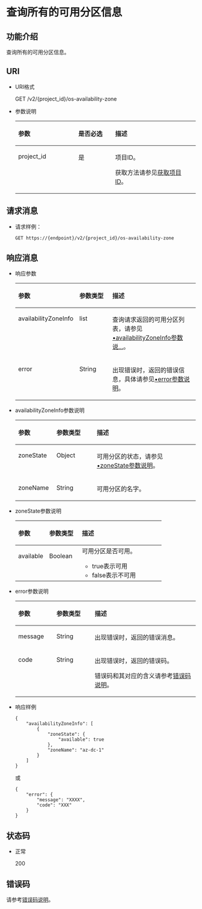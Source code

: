 # 查询所有的可用分区信息<a name="zh-cn_topic_0020235137"></a>

## 功能介绍<a name="section54465313"></a>

查询所有的可用分区信息。

## URI<a name="section20425774"></a>

-   URI格式

    GET /v2/\{project\_id\}/os-availability-zone

-   参数说明

    <a name="table34934986"></a>
    <table><thead align="left"><tr id="row15816986"><th class="cellrowborder" valign="top" width="33.33333333333333%" id="mcps1.1.4.1.1"><p id="p6107499"><a name="p6107499"></a><a name="p6107499"></a>参数</p>
    </th>
    <th class="cellrowborder" valign="top" width="20.362036203620363%" id="mcps1.1.4.1.2"><p id="p24945412"><a name="p24945412"></a><a name="p24945412"></a>是否必选</p>
    </th>
    <th class="cellrowborder" valign="top" width="46.30463046304631%" id="mcps1.1.4.1.3"><p id="p2298151112569"><a name="p2298151112569"></a><a name="p2298151112569"></a>描述</p>
    </th>
    </tr>
    </thead>
    <tbody><tr id="row55443761"><td class="cellrowborder" valign="top" width="33.33333333333333%" headers="mcps1.1.4.1.1 "><p id="p61759636"><a name="p61759636"></a><a name="p61759636"></a>project_id</p>
    </td>
    <td class="cellrowborder" valign="top" width="20.362036203620363%" headers="mcps1.1.4.1.2 "><p id="p36474591"><a name="p36474591"></a><a name="p36474591"></a>是</p>
    </td>
    <td class="cellrowborder" valign="top" width="46.30463046304631%" headers="mcps1.1.4.1.3 "><p id="p1651899"><a name="p1651899"></a><a name="p1651899"></a>项目ID。</p>
    <p id="p55811451337"><a name="p55811451337"></a><a name="p55811451337"></a>获取方法请参见<a href="获取项目ID.md">获取项目ID</a>。</p>
    </td>
    </tr>
    </tbody>
    </table>


## 请求消息<a name="section49614245"></a>

-   请求样例：

    ```
    GET https://{endpoint}/v2/{project_id}/os-availability-zone
    ```


## 响应消息<a name="section43875021"></a>

-   响应参数

    <a name="table201437992512"></a>
    <table><thead align="left"><tr id="row1414420917255"><th class="cellrowborder" valign="top" width="21.18%" id="mcps1.1.4.1.1"><p id="p11144139152511"><a name="p11144139152511"></a><a name="p11144139152511"></a>参数</p>
    </th>
    <th class="cellrowborder" valign="top" width="22.35%" id="mcps1.1.4.1.2"><p id="p1014419152512"><a name="p1014419152512"></a><a name="p1014419152512"></a>参数类型</p>
    </th>
    <th class="cellrowborder" valign="top" width="56.47%" id="mcps1.1.4.1.3"><p id="p16144994250"><a name="p16144994250"></a><a name="p16144994250"></a>描述</p>
    </th>
    </tr>
    </thead>
    <tbody><tr id="row181446912510"><td class="cellrowborder" valign="top" width="21.18%" headers="mcps1.1.4.1.1 "><p id="p13144119162511"><a name="p13144119162511"></a><a name="p13144119162511"></a>availabilityZoneInfo</p>
    </td>
    <td class="cellrowborder" valign="top" width="22.35%" headers="mcps1.1.4.1.2 "><p id="p214416911255"><a name="p214416911255"></a><a name="p214416911255"></a>list</p>
    </td>
    <td class="cellrowborder" valign="top" width="56.47%" headers="mcps1.1.4.1.3 "><p id="p01441910254"><a name="p01441910254"></a><a name="p01441910254"></a>查询请求返回的可用分区列表，请参见<a href="#li19751007201910">•availabilityZoneInfo参数说...</a>。</p>
    </td>
    </tr>
    <tr id="row6109186192812"><td class="cellrowborder" valign="top" width="21.18%" headers="mcps1.1.4.1.1 "><p id="p129522216412"><a name="p129522216412"></a><a name="p129522216412"></a>error</p>
    </td>
    <td class="cellrowborder" valign="top" width="22.35%" headers="mcps1.1.4.1.2 "><p id="p1595262111415"><a name="p1595262111415"></a><a name="p1595262111415"></a>String</p>
    </td>
    <td class="cellrowborder" valign="top" width="56.47%" headers="mcps1.1.4.1.3 "><p id="p109527215417"><a name="p109527215417"></a><a name="p109527215417"></a>出现错误时，返回的错误信息，具体请参见<a href="#li0419202382514">•error参数说明</a>。</p>
    </td>
    </tr>
    </tbody>
    </table>

-   <a name="li19751007201910"></a>availabilityZoneInfo参数说明

    <a name="table43541335201910"></a>
    <table><thead align="left"><tr id="row45002232201910"><th class="cellrowborder" valign="top" width="21.18%" id="mcps1.1.4.1.1"><p id="p21302142201910"><a name="p21302142201910"></a><a name="p21302142201910"></a>参数</p>
    </th>
    <th class="cellrowborder" valign="top" width="22.35%" id="mcps1.1.4.1.2"><p id="p523569515640"><a name="p523569515640"></a><a name="p523569515640"></a>参数类型</p>
    </th>
    <th class="cellrowborder" valign="top" width="56.47%" id="mcps1.1.4.1.3"><p id="p42702004201910"><a name="p42702004201910"></a><a name="p42702004201910"></a>描述</p>
    </th>
    </tr>
    </thead>
    <tbody><tr id="row36310324201910"><td class="cellrowborder" valign="top" width="21.18%" headers="mcps1.1.4.1.1 "><p id="p55455149201910"><a name="p55455149201910"></a><a name="p55455149201910"></a>zoneState</p>
    </td>
    <td class="cellrowborder" valign="top" width="22.35%" headers="mcps1.1.4.1.2 "><p id="p2143812515640"><a name="p2143812515640"></a><a name="p2143812515640"></a>Object</p>
    </td>
    <td class="cellrowborder" valign="top" width="56.47%" headers="mcps1.1.4.1.3 "><p id="p44081575201910"><a name="p44081575201910"></a><a name="p44081575201910"></a>可用分区的状态，请参见<a href="#li11149334112511">•zoneState参数说明</a>。</p>
    </td>
    </tr>
    <tr id="row61189858201910"><td class="cellrowborder" valign="top" width="21.18%" headers="mcps1.1.4.1.1 "><p id="p57431491201910"><a name="p57431491201910"></a><a name="p57431491201910"></a>zoneName</p>
    </td>
    <td class="cellrowborder" valign="top" width="22.35%" headers="mcps1.1.4.1.2 "><p id="p5876653115640"><a name="p5876653115640"></a><a name="p5876653115640"></a>String</p>
    </td>
    <td class="cellrowborder" valign="top" width="56.47%" headers="mcps1.1.4.1.3 "><p id="p58856323201910"><a name="p58856323201910"></a><a name="p58856323201910"></a>可用分区的名字。</p>
    </td>
    </tr>
    </tbody>
    </table>

-   <a name="li11149334112511"></a>zoneState参数说明

    <a name="table915023482516"></a>
    <table><thead align="left"><tr id="row4150434152517"><th class="cellrowborder" valign="top" width="21.18%" id="mcps1.1.4.1.1"><p id="p1215093419253"><a name="p1215093419253"></a><a name="p1215093419253"></a>参数</p>
    </th>
    <th class="cellrowborder" valign="top" width="22.35%" id="mcps1.1.4.1.2"><p id="p3150193412259"><a name="p3150193412259"></a><a name="p3150193412259"></a>参数类型</p>
    </th>
    <th class="cellrowborder" valign="top" width="56.47%" id="mcps1.1.4.1.3"><p id="p1215014346259"><a name="p1215014346259"></a><a name="p1215014346259"></a>描述</p>
    </th>
    </tr>
    </thead>
    <tbody><tr id="row2150534192516"><td class="cellrowborder" valign="top" width="21.18%" headers="mcps1.1.4.1.1 "><p id="p115073413258"><a name="p115073413258"></a><a name="p115073413258"></a>available</p>
    </td>
    <td class="cellrowborder" valign="top" width="22.35%" headers="mcps1.1.4.1.2 "><p id="p915013462516"><a name="p915013462516"></a><a name="p915013462516"></a>Boolean</p>
    </td>
    <td class="cellrowborder" valign="top" width="56.47%" headers="mcps1.1.4.1.3 "><div class="p" id="p171501234112510"><a name="p171501234112510"></a><a name="p171501234112510"></a>可用分区是否可用。<a name="ul315013410258"></a><a name="ul315013410258"></a><ul id="ul315013410258"><li>true表示可用</li><li>false表示不可用</li></ul>
    </div>
    </td>
    </tr>
    </tbody>
    </table>

-   <a name="li0419202382514"></a>error参数说明

    <a name="zh-cn_topic_0020235144_table15441099103019"></a>
    <table><thead align="left"><tr id="zh-cn_topic_0020235144_row54094047103019"><th class="cellrowborder" valign="top" width="21.17788221177882%" id="mcps1.1.4.1.1"><p id="zh-cn_topic_0020235144_p19541716103019"><a name="zh-cn_topic_0020235144_p19541716103019"></a><a name="zh-cn_topic_0020235144_p19541716103019"></a>参数</p>
    </th>
    <th class="cellrowborder" valign="top" width="21.17788221177882%" id="mcps1.1.4.1.2"><p id="zh-cn_topic_0020235144_p39375186103019"><a name="zh-cn_topic_0020235144_p39375186103019"></a><a name="zh-cn_topic_0020235144_p39375186103019"></a>参数类型</p>
    </th>
    <th class="cellrowborder" valign="top" width="57.64423557644236%" id="mcps1.1.4.1.3"><p id="zh-cn_topic_0020235144_p38578950103019"><a name="zh-cn_topic_0020235144_p38578950103019"></a><a name="zh-cn_topic_0020235144_p38578950103019"></a>描述</p>
    </th>
    </tr>
    </thead>
    <tbody><tr id="zh-cn_topic_0020235144_row59401790103019"><td class="cellrowborder" valign="top" width="21.17788221177882%" headers="mcps1.1.4.1.1 "><p id="zh-cn_topic_0020235144_p46815658103019"><a name="zh-cn_topic_0020235144_p46815658103019"></a><a name="zh-cn_topic_0020235144_p46815658103019"></a>message</p>
    </td>
    <td class="cellrowborder" valign="top" width="21.17788221177882%" headers="mcps1.1.4.1.2 "><p id="zh-cn_topic_0020235144_p33971979103019"><a name="zh-cn_topic_0020235144_p33971979103019"></a><a name="zh-cn_topic_0020235144_p33971979103019"></a>String</p>
    </td>
    <td class="cellrowborder" valign="top" width="57.64423557644236%" headers="mcps1.1.4.1.3 "><p id="zh-cn_topic_0020235144_p21623243103019"><a name="zh-cn_topic_0020235144_p21623243103019"></a><a name="zh-cn_topic_0020235144_p21623243103019"></a>出现错误时，返回的错误消息。</p>
    </td>
    </tr>
    <tr id="zh-cn_topic_0020235144_row60391466103019"><td class="cellrowborder" valign="top" width="21.17788221177882%" headers="mcps1.1.4.1.1 "><p id="zh-cn_topic_0020235144_p59870541103019"><a name="zh-cn_topic_0020235144_p59870541103019"></a><a name="zh-cn_topic_0020235144_p59870541103019"></a>code</p>
    </td>
    <td class="cellrowborder" valign="top" width="21.17788221177882%" headers="mcps1.1.4.1.2 "><p id="zh-cn_topic_0020235144_p17675690103019"><a name="zh-cn_topic_0020235144_p17675690103019"></a><a name="zh-cn_topic_0020235144_p17675690103019"></a>String</p>
    </td>
    <td class="cellrowborder" valign="top" width="57.64423557644236%" headers="mcps1.1.4.1.3 "><p id="zh-cn_topic_0020235144_p6087468103019"><a name="zh-cn_topic_0020235144_p6087468103019"></a><a name="zh-cn_topic_0020235144_p6087468103019"></a>出现错误时，返回的错误码。</p>
    <p id="zh-cn_topic_0020235144_p54787218103019"><a name="zh-cn_topic_0020235144_p54787218103019"></a><a name="zh-cn_topic_0020235144_p54787218103019"></a>错误码和其对应的含义请参考<a href="错误码说明.md">错误码说明</a>。</p>
    </td>
    </tr>
    </tbody>
    </table>

-   响应样例

    ```
    {
        "availabilityZoneInfo": [
            {
                "zoneState": {
                    "available": true
                }, 
                "zoneName": "az-dc-1"
            }
        ]
    }
    ```

    或

    ```
    {
        "error": {
            "message": "XXXX", 
            "code": "XXX"
        }
    }
    ```


## 状态码<a name="section59330872"></a>

-   正常

    200


## 错误码<a name="section431317151242"></a>

请参考[错误码说明](错误码说明.md)。

